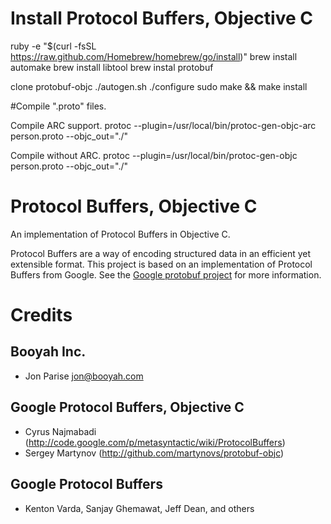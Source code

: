 # Install Protocol Buffers, Objective C

ruby -e "$(curl -fsSL https://raw.github.com/Homebrew/homebrew/go/install)"
brew install automake
brew install libtool
brew instal protobuf

clone protobuf-objc
./autogen.sh
./configure
sudo make && make install

#Compile ".proto" files. 

Compile ARC support.
   protoc --plugin=/usr/local/bin/protoc-gen-objc-arc person.proto --objc_out="./"

Compile without ARC.
   protoc --plugin=/usr/local/bin/protoc-gen-objc person.proto --objc_out="./"




# Protocol Buffers, Objective C

An implementation of Protocol Buffers in Objective C.

Protocol Buffers are a way of encoding structured data in an efficient yet extensible format.
This project is based on an implementation of Protocol Buffers from Google.  See the
[Google protobuf project][g-protobuf] for more information.

[g-protobuf]: http://code.google.com/p/protobuf/


# Credits

Booyah Inc.
-------------------------------------------------------------------------------
- Jon Parise <jon@booyah.com>


Google Protocol Buffers, Objective C
-------------------------------------------------------------------------------
- Cyrus Najmabadi  (http://code.google.com/p/metasyntactic/wiki/ProtocolBuffers)
- Sergey Martynov  (http://github.com/martynovs/protobuf-objc)


Google Protocol Buffers
-------------------------------------------------------------------------------
- Kenton Varda, Sanjay Ghemawat, Jeff Dean, and others
